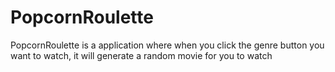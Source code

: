 # PopcornRoulette
PopcornRoulette is a application where when you click the genre button you want to watch, it will generate a random movie for you to watch
